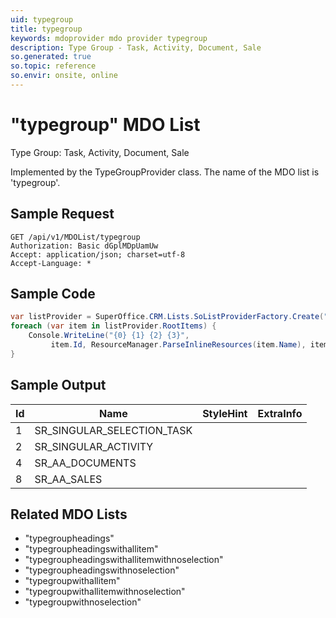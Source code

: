 ```yaml
---
uid: typegroup
title: typegroup
keywords: mdoprovider mdo provider typegroup
description: Type Group - Task, Activity, Document, Sale
so.generated: true
so.topic: reference
so.envir: onsite, online
---
```


# "typegroup" MDO List
Type Group: Task, Activity, Document, Sale



Implemented by the <see cref="T:SuperOffice.CRM.Lists.TypeGroupProvider">TypeGroupProvider</see> class.
The name of the MDO list is 'typegroup'.




## Sample Request

```http!
GET /api/v1/MDOList/typegroup
Authorization: Basic dGplMDpUamUw
Accept: application/json; charset=utf-8
Accept-Language: *

```

## Sample Code
```cs
var listProvider = SuperOffice.CRM.Lists.SoListProviderFactory.Create("typegroup", forceFlatList: true);
foreach (var item in listProvider.RootItems) {
    Console.WriteLine("{0} {1} {2} {3}", 
         item.Id, ResourceManager.ParseInlineResources(item.Name), item.StyleHint, item.ExtraInfo);
}
```

## Sample Output

|Id   | Name  |StyleHint|ExtraInfo |
| --- | ----- | ------- | -------- |
|1|SR_SINGULAR_SELECTION_TASK|||
|2|SR_SINGULAR_ACTIVITY|||
|4|SR_AA_DOCUMENTS|||
|8|SR_AA_SALES|||


## Related MDO Lists

* "typegroupheadings"
* "typegroupheadingswithallitem"
* "typegroupheadingswithallitemwithnoselection"
* "typegroupheadingswithnoselection"
* "typegroupwithallitem"
* "typegroupwithallitemwithnoselection"
* "typegroupwithnoselection"
